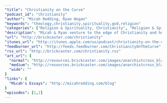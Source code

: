 ```yaml
---
"title": "Christianity on the Curve"
"podcast_id": "christianity"
"author": "Micah Redding, Ryan Hogan"
"keywords": "theology,christianity,spirituality,god,religion"
"categories": ["Religion & Spirituality, Christianity", "Religion & Spirituality, Spirituality", "Society & Culture, Philosophy"]
"description": "Micah & Ryan venture to the edge of Christianity and human experience, to discuss practical theology in a time of accelerating change."
"url": "http://brickcaster.com/christianity"
"itunes_url": "http://itunes.apple.com/us/podcast/christianity-on-the-curve/id495669260"
"feedburner_url": "http://feeds.feedburner.com/ChristianityOnTheCurve"
"rss_url": "http://brickcaster.com/christianity.rss"
"art_url": {
  "normal": "http://resources.brickcaster.com/images/anarchistcross_black.jpg",
  "medium": "http://resources.brickcaster.com/images/anarchistcross_black_small.jpg",
  "wide": ""
}
"links": {
  "Micah's Essays": "http://micahredding.com/blog"
}
"episodes": [1,2]
---
```

